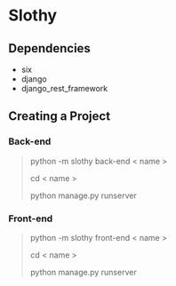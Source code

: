 # Slothy

## Dependencies

- six
- django
- django_rest_framework

## Creating a Project

### Back-end

>python -m slothy back-end < name >
>
> cd < name >
>
>python manage.py runserver


### Front-end

>python -m slothy front-end < name >
>
>cd < name >
>
>python manage.py runserver
